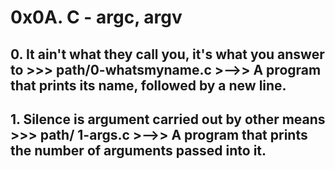 # **0x0A. C - argc, argv**

## **0. It ain't what they call you, it's what you answer to >>> path/0-whatsmyname.c** >-->> A program that prints its name, followed by a new line.

## **1. Silence is argument carried out by other means >>> path/ 1-args.c** >-->> A program that prints the number of arguments passed into it.